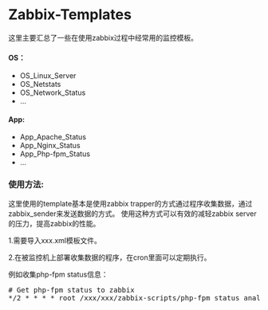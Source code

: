 Zabbix-Templates
========
这里主要汇总了一些在使用zabbix过程中经常用的监控模板。
#### OS：
*	OS_Linux_Server
*	OS_Netstats
*	OS_Network_Status
*	...



#### App:
*	App_Apache_Status
*	App_Nginx_Status
*	App_Php-fpm_Status
*	...

### 使用方法:
这里使用的template基本是使用zabbix trapper的方式通过程序收集数据，通过zabbix_sender来发送数据的方式。
使用这种方式可以有效的减轻zabbix server的压力，提高zabbix的性能。

1.需要导入xxx.xml模板文件。

2.在被监控机上部署收集数据的程序，在cron里面可以定期执行。

例如收集php-fpm status信息：
<pre>
# Get php-fpm status to zabbix
*/2 * * * * root /xxx/xxx/zabbix-scripts/php-fpm_status_analyze.sh -z 127.0.0.1 -u http://127.0.0.1:80/pm_status > /dev/null 2>&1
</pre>
